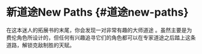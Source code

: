 # 新道途New Paths {#道途new-paths}

在这本迷人的拓展书的末尾，你会发现一对非常有趣的大师道途
。虽然主要是为费伦角色所设计的，但任何有兴趣追寻它们的角色都可以在专家道途之后踏上这条道路，解锁克敌制胜的天赋。
